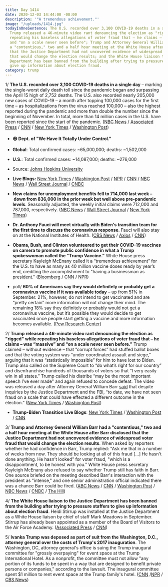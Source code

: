 ```yaml
---
title: Day 1414
date: 2020-12-03 14:44:00 -08:00
description: '"A tremendous achievement."'
image: "/uploads/1414.jpg"
todayInOneSentence: The U.S. recorded over 3,100 COVID-19 deaths in a single day;
  Trump released a 46-minute video rant denouncing the election as "rigged" while
  repeating his baseless allegations of voter fraud that – he claims – was "massive"
  and "on a scale never seen before"; Trump and Attorney General William Barr had
  a "contentious," two and a half hour meeting at the White House after Barr disclosed
  that the Justice Department had not uncovered evidence of widespread voter fraud
  that would change the election results; and the White House liaison to the Justice
  Department has been banned from the building after trying to pressure staffers to
  give up information about election fraud.
category: trump
---
```


1/ **The U.S. recorded over 3,100 COVID-19 deaths in a single day** – marking the single-worst daily death toll since the pandemic began and surpassing the April 15 high of 2,752 deaths. The U.S. also recorded nearly 205,000 new cases of COVID-19 – a month after topping 100,000 cases for the first time – as hospitalizations from the virus reached 100,000 – also the highest reported during the pandemic and more than double the number since the beginning of November. In total, more than 14 million cases in the U.S. have been reported since the start of the pandemic. ([NBC News](https://www.nbcnews.com/news/us-news/covid-surge-200-000-new-cases-100-000-hospitalizations-u-n1249800) / [Associated Press](https://apnews.com/article/us-virus-deaths-top-3000-single-day-cfc242870ccad7a41c3cc858bfe24e49) / [CNN](https://www.cnn.com/2020/12/03/health/us-coronavirus-thursday/index.html) / [New York Times](https://www.nytimes.com/live/2020/12/02/world/covid-19-coronavirus/its-terrible-because-it-was-avoidable-us-virus-deaths-have-passed-the-spring-peak) / [Washington Post](https://www.washingtonpost.com/nation/2020/12/03/coronavirus-covid-live-updates-us/))

* #### 😷 Dept. of "We Have It Totally Under Control."

* **Global**: Total confirmed cases: \~65,000,000; deaths: \~1,502,000

* **U.S.**: Total confirmed cases: \~14,087,000; deaths: \~276,000

* Source: [Johns Hopkins University](https://coronavirus.jhu.edu/map.html)

* **Live Blogs:** [New York Times](https://www.nytimes.com/live/2020/12/03/world/covid-19-coronavirus/) / [Washington Post](https://www.washingtonpost.com/nation/2020/12/03/coronavirus-covid-live-updates-us/) / [NPR](https://www.npr.org/sections/coronavirus-live-updates/) / [CNN](https://www.cnn.com/world/live-news/coronavirus-pandemic-12-03-20-intl/index.html) / [NBC News](https://www.nbcnews.com/news/us-news/live-blog/2020-12-3-covid-live-updates-n1249809) / [Wall Street Journal](https://www.wsj.com/livecoverage/latest-updates/covid?mod=hp_theme_coronavirus-ribbon) / [CNBC](https://www.cnbc.com/2020/12/03/coronavirus-live-updates.html)

* **New claims for unemployment benefits fell to 714,000 last week – down from 836,000 in the prior week but well above pre-pandemic levels**. Seasonally adjusted, the weekly initial claims were 712,000 and 787,000, respectively. ([NBC News](https://www.nbcnews.com/business/economy/weekly-jobless-claims-fall-712-000-beating-expectations-n1249745) / [Wall Street Journal](https://www.wsj.com/articles/weekly-jobless-claims-coronavirus-13-2-2020-11606950268?mod=hp_lead_pos1) / [New York Times](https://www.nytimes.com/live/2020/12/03/business/us-economy-coronavirus/new-unemployment-claims-declined-last-week-possibly-reflecting-the-holiday))

* **Dr. Anthony Fauci will meet virtually with Biden's transition team for the first time to discuss the coronavirus response**. Fauci will also stay on at the National Institutes of Health. ([CBS News](https://www.cbsnews.com/news/fauci-speak-biden-officials/) / [Axios](https://www.axios.com/fauci-biden-officials-meet-ad3317aa-3c11-4704-a5b4-1c325612ae18.html) / [CNN](https://www.cnn.com/2020/12/03/politics/biden-harris-interview-jake-tapper/index.html))

* **Obama, Bush, and Clinton volunteered to get their COVID-19 vaccines on camera to promote public confidence in what a Trump spokeswoman called the "Trump Vaccine."** White House press secretary Kayleigh McEnany called it a “tremendous achievement” for the U.S. to have as many as 40 million vaccine doses ready by year’s end, crediting the accomplishment to "having a businessman as president." ([Bloomberg](https://www.bloomberg.com/news/articles/2020-12-02/trump-spokeswoman-says-americans-will-be-taking-trump-vaccine?sref=MIBMEEoj) / [CNN](https://www.cnn.com/2020/12/02/politics/obama-vaccine/index.html) / [NPR](https://www.npr.org/sections/coronavirus-live-updates/2020/12/03/941950447/obama-bush-clinton-say-theyre-willing-to-get-coronavirus-vaccine-on-camera))

* poll/ **60% of Americans say they would definitely or probably get a coronavirus vaccine if it was available today** – up from 51% in September. 21%, however, do not intend to get vaccinated and are “pretty certain” more information will not change their mind. The remaining 18% say they definitely or probably would not get a coronavirus vaccine, but it’s possible they would decide to get vaccinated once people start getting a vaccine and more information becomes available. ([Pew Research Center](https://www.pewresearch.org/science/2020/12/03/intent-to-get-a-covid-19-vaccine-rises-to-60-as-confidence-in-research-and-development-process-increases/))

2/ **Trump released a 46-minute video rant denouncing the election as "rigged" while repeating his baseless allegations of voter fraud that – he claims – was “massive” and “on a scale never seen before.”** Trump claimed – without evidence – that “corrupt forces” had stuffed ballot boxes and that the voting system was “under coordinated assault and siege,” arguing that it was “statistically impossible” for him to have lost to Biden. Trump also called on the Supreme Court to “do what’s right for our country” and disenfranchise hundreds of thousands of voters so that “I very easily win in all states.” Trump called his diatribe “may be the most important speech I’ve ever made" and again refused to concede defeat. The video was released a day after Attorney General William Barr [said](https://whatthefuckjusthappenedtoday.com/2020/12/01/day-1412/#1-attorney-general-william-barr-said) that despite inquiries by the Justice Department and the FBI, “to date, we have not seen fraud on a scale that could have effected a different outcome in the election.” ([New York Times](https://www.nytimes.com/2020/12/02/us/politics/trump-election-video.html) / [Washington Post](https://www.washingtonpost.com/politics/trump-election-video/2020/12/02/f6c8d63c-34e8-11eb-a997-1f4c53d2a747_story.html))

* **Trump-Biden Transition Live Blogs**: [New York Times](https://www.nytimes.com/live/2020/12/03/us/joe-biden-trump/) / [Washington Post](https://www.washingtonpost.com/politics/2020/12/03/joe-biden-trump-transition-live-updates/) / [CNN](https://www.cnn.com/politics/live-news/biden-trump-us-election-news-12-03-20/index.html)

3/ **Trump and Attorney General William Barr had a "contentious," two and a half hour meeting at the White House after Barr disclosed that the Justice Department had not uncovered evidence of widespread voter fraud that would change the election results**. When asked by reporters whether he had confidence in Barr, Trump replied: "Ask me that in a number of weeks from now. They should be looking at all of this fraud \[...\] He hasn't done anything. He hasn't looked" for voter fraud, "which is a disappointment, to be honest with you." White House press secretary Kayleigh McEnany also refused to say whether Trump still has faith in Barr. One source briefed on the meeting described Barr's interaction with the president as "intense," and one senior administration official indicated there was a chance Barr could be fired. ([ABC News](https://abcnews.go.com/Politics/barr-intense-meeting-trump-ags-interview-undercutting-voter/story?id=74516139) / [CNN](https://www.cnn.com/2020/12/03/politics/trump-william-barr-attorney-general/) / [Washington Post](https://www.washingtonpost.com/national-security/trump-barr-election-fraud/2020/12/02/5717626c-34e2-11eb-a997-1f4c53d2a747_story.html) / [NBC News](https://www.nbcnews.com/politics/donald-trump/trump-hasn-t-ruled-out-firing-attorney-general-barr-sources-n1249796) / [CNBC](https://www.cnbc.com/2020/12/02/white-house-refuses-to-say-trump-has-faith-in-william-barr.html) / [The Hill](https://thehill.com/homenews/administration/528588-trump-hits-barr-over-voter-fraud-remarks-he-hasnt-looked))

4/ **The White House liaison to the Justice Department has been banned from the building after trying to pressure staffers to give up information about election fraud**. Heidi Stirrup was installed at the Justice Department as a White House liaison by chief of staff Mark Meadows in September. Stirrup has already been appointed as a member of the Board of Visitors to the Air Force Academy. ([Associated Press](https://apnews.com/article/donald-trump-politics-elections-7624560e990ec55383a2a3e421c3a52e) / [CNN](https://www.cnn.com/2020/12/03/politics/heidi-stirrup-justice-department/))

5/ **Ivanka Trump was deposed as part of suit from the Washington, D.C., attorney general over the costs of Trump's 2017 inauguration**. The Washington, DC, attorney general's office is suing the Trump inaugural committee for "grossly overpaying" for event space at the Trump International Hotel. As a nonprofit, the committee must not allow "any portion of its funds to be spent in a way that are designed to benefit private persons or companies," according to the lawsuit. The inaugural committee spent $1 million to rent event space at the Trump family's hotel. ([CNN](https://www.cnn.com/2020/12/02/politics/ivanka-trump-deposition/index.html) /[NPR](https://www.npr.org/2020/12/03/942054569/ivanka-trump-deposed-in-inauguration-fund-lawsuit) / [CBS News](https://www.cbsnews.com/news/ivanka-trump-deposed-2017-inauguration-lawsuit-funds-lawsuit/))